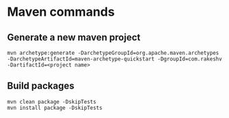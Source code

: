 # Maven commands

## Generate a new maven project
```
mvn archetype:generate -DarchetypeGroupId=org.apache.maven.archetypes -DarchetypeArtifactId=maven-archetype-quickstart -DgroupId=com.rakeshv -DartifactId=<project name>
```

## Build packages
```
mvn clean package -DskipTests
mvn install package -DskipTests
```
